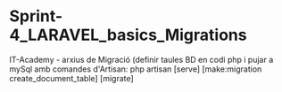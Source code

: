 # Sprint-4_LARAVEL_basics_Migrations
IT-Academy - arxius de Migració (definir taules BD en codi php i pujar a mySql amb comandes d'Artisan:  php artisan [serve] [make:migration create_document_table] [migrate]
